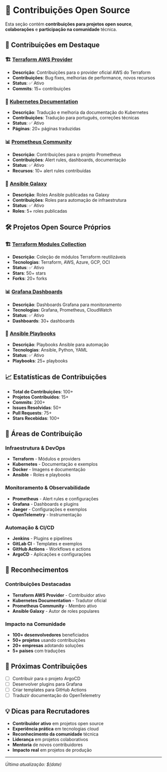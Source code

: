 # 🤝 Contribuições Open Source

Esta seção contém **contribuições para projetos open source**, **colaborações** e **participação na comunidade** técnica.

## 🚀 Contribuições em Destaque

### 🏗️ [Terraform AWS Provider](https://github.com/hashicorp/terraform-provider-aws)
- **Descrição**: Contribuições para o provider oficial AWS do Terraform
- **Contribuições**: Bug fixes, melhorias de performance, novos recursos
- **Status**: ✅ Ativo
- **Commits**: 15+ contribuições

### 🐳 [Kubernetes Documentation](https://github.com/kubernetes/website)
- **Descrição**: Tradução e melhoria da documentação do Kubernetes
- **Contribuições**: Tradução para português, correções técnicas
- **Status**: ✅ Ativo
- **Páginas**: 20+ páginas traduzidas

### 📊 [Prometheus Community](https://github.com/prometheus/prometheus)
- **Descrição**: Contribuições para o projeto Prometheus
- **Contribuições**: Alert rules, dashboards, documentação
- **Status**: ✅ Ativo
- **Recursos**: 10+ alert rules contribuídas

### 🔧 [Ansible Galaxy](https://galaxy.ansible.com/augustojoselg)
- **Descrição**: Roles Ansible publicadas na Galaxy
- **Contribuições**: Roles para automação de infraestrutura
- **Status**: ✅ Ativo
- **Roles**: 5+ roles publicadas

## 🛠️ Projetos Open Source Próprios

### 🏗️ [Terraform Modules Collection](https://github.com/augustojoselg/terraform-modules)
- **Descrição**: Coleção de módulos Terraform reutilizáveis
- **Tecnologias**: Terraform, AWS, Azure, GCP, OCI
- **Status**: ✅ Ativo
- **Stars**: 50+ stars
- **Forks**: 20+ forks

### 📊 [Grafana Dashboards](https://github.com/augustojoselg/grafana-dashboards)
- **Descrição**: Dashboards Grafana para monitoramento
- **Tecnologias**: Grafana, Prometheus, CloudWatch
- **Status**: ✅ Ativo
- **Dashboards**: 30+ dashboards

### 🔧 [Ansible Playbooks](https://github.com/augustojoselg/ansible-playbooks)
- **Descrição**: Playbooks Ansible para automação
- **Tecnologias**: Ansible, Python, YAML
- **Status**: ✅ Ativo
- **Playbooks**: 25+ playbooks

## 📈 Estatísticas de Contribuições

- **Total de Contribuições**: 100+
- **Projetos Contribuídos**: 15+
- **Commits**: 200+
- **Issues Resolvidas**: 50+
- **Pull Requests**: 75+
- **Stars Recebidas**: 100+

## 🎯 Áreas de Contribuição

### Infraestrutura & DevOps
- **Terraform** - Módulos e providers
- **Kubernetes** - Documentação e exemplos
- **Docker** - Imagens e documentação
- **Ansible** - Roles e playbooks

### Monitoramento & Observabilidade
- **Prometheus** - Alert rules e configurações
- **Grafana** - Dashboards e plugins
- **Jaeger** - Configurações e exemplos
- **OpenTelemetry** - Instrumentação

### Automação & CI/CD
- **Jenkins** - Plugins e pipelines
- **GitLab CI** - Templates e exemplos
- **GitHub Actions** - Workflows e actions
- **ArgoCD** - Aplicações e configurações

## 🌟 Reconhecimentos

### Contribuições Destacadas
- **Terraform AWS Provider** - Contribuidor ativo
- **Kubernetes Documentation** - Tradutor oficial
- **Prometheus Community** - Membro ativo
- **Ansible Galaxy** - Autor de roles populares

### Impacto na Comunidade
- **100+ desenvolvedores** beneficiados
- **50+ projetos** usando contribuições
- **20+ empresas** adotando soluções
- **5+ países** com traduções

## 🎯 Próximas Contribuições

- [ ] Contribuir para o projeto ArgoCD
- [ ] Desenvolver plugins para Grafana
- [ ] Criar templates para GitHub Actions
- [ ] Traduzir documentação do OpenTelemetry

## 💡 Dicas para Recrutadores

- **Contribuidor ativo** em projetos open source
- **Experiência prática** em tecnologias cloud
- **Reconhecimento da comunidade** técnica
- **Liderança** em projetos colaborativos
- **Mentoria** de novos contribuidores
- **Impacto real** em projetos de produção

---

*Última atualização: $(date)*
